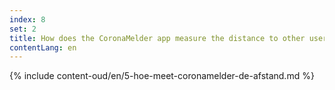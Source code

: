 ```yaml
---
index: 8
set: 2
title: How does the CoronaMelder app measure the distance to other users of the app?
contentLang: en
---
```

{% include content-oud/en/5-hoe-meet-coronamelder-de-afstand.md %}
